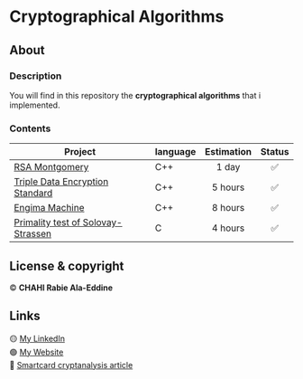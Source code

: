# Cryptographical Algorithms

## About 

### Description 

You will find in this repository the **cryptographical algorithms** that i implemented.

### Contents 

| Project | language | Estimation | Status |
| ------ | ------ | :------: | :------: |
| [RSA Montgomery](https://github.com/Chahi-Rabie-Ala-Eddine/Timing-Attack-On-Smart-Cards/tree/master/RSA%20Montgomery) | C++ | 1 day | :white_check_mark: |
| [Triple Data Encryption Standard](https://github.com/Chahi-Rabie-Ala-Eddine/3DES) | C++ | 5 hours | :white_check_mark: |
| [Engima Machine](https://github.com/Chahi-Rabie-Ala-Eddine/Enigma) | C++ | 8 hours | :white_check_mark: |
| [Primality test of Solovay-Strassen](https://github.com/Chahi-Rabie-Ala-Eddine/Primality-Test-Solovay-Strassen) | C | 4 hours | :white_check_mark: |

## License & copyright

© **CHAHI Rabie Ala-Eddine** 

## Links

🟡 [My LinkedIn](https://www.linkedin.com/in/ala-eddine-chahi-a08b5a164/) <br />
🟢 [My Website](www.ala-eddine-chahi.fr/) <br />
🔴 [Smartcard cryptanalysis article](https://www.linkedin.com/posts/ala-eddine-chahi_timing-attack-on-smart-cards-activity-6675251733872164864-ifWB/)



